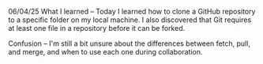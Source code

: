 06/04/25
What I learned –
Today I learned how to clone a GitHub repository to a specific folder on my local machine. I also discovered that Git requires at least one file in a repository before it can be forked.

Confusion –
I'm still a bit unsure about the differences between fetch, pull, and merge, and when to use each one during collaboration.